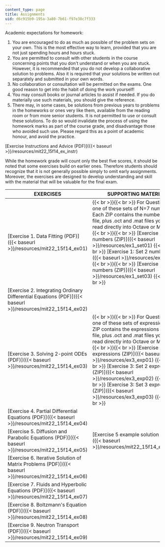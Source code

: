 ```yaml
---
content_type: page
title: Assignments
uid: d6c915b9-195a-3a80-7b61-f97e38c7f333
---
```


Academic expectations for homework:

1.  You are encouraged to do as much as possible of the problem sets on your own. This is the most effective way to learn, provided that you are not just spending hours and hours stuck.
2.  You are permitted to consult with other students in the course concerning points that you don't understand or when you are stuck. However, it is recommended that you do not develop a collaborative solution to problems. Also it is required that your solutions be written out separately and submitted in your own words.
3.  No collaboration or consultation will be permitted on the exams. One good reason to get into the habit of doing the work yourself!
4.  You may consult books or journal articles to assist if needed. If you do materially use such materials, you should give the reference.
5.  There may, in some cases, be solutions from previous years to problems in the homeworks or ones very like them, available from the reading room or from more senior students. It is not permitted to use or consult these solutions. To do so would invalidate the process of using the homework marks as part of the course grade, and disadvantage those who avoided such use. Please regard this as a point of academic honour, and avoid the practice.

[Exercise Instructions and Advice (PDF)]({{< baseurl >}}/resources/mit22_15f14_ex_instr)

While the homework grade will count only the best five scores, it should be noted that some exercises build on earlier ones. Therefore students should recognize that it is not generally possible simply to omit early assignments. Moreover, the exercises are designed to develop understanding and skill with the material that will be valuable for the final exam.

| EXERCISES | SUPPORTING MATERIALS |
| --- | --- |
| [Exercise 1. Data Fitting (PDF)]({{< baseurl >}}/resources/mit22_15f14_ex01) |  {{< br >}}{{< br >}} For Question 1, use one of these sets of N=7 numbers. Each ZIP contains the numbers in a txt file, plus .oct and .mat files you can read directly into Octave or MATLAB®. {{< br >}}{{< br >}} [Exercise 1: Set 1 numbers (ZIP)]({{< baseurl >}}/resources/ex1_set01) {{< br >}}{{< br >}} [Exercise 1: Set 2 numbers (ZIP)]({{< baseurl >}}/resources/ex1_set02) {{< br >}}{{< br >}} [Exercise 1: Set 3 numbers (ZIP)]({{< baseurl >}}/resources/ex1_set03) {{< br >}}{{< br >}}  |
| [Exercise 2. Integrating Ordinary Differential Equations (PDF)]({{< baseurl >}}/resources/mit22_15f14_ex02) | &nbsp; |
| [Exercise 3. Solving 2-point ODEs (PDF)]({{< baseurl >}}/resources/mit22_15f14_ex03) |  {{< br >}}{{< br >}} For Question 1, use one of these sets of expressions. Each ZIP contains the expressions in a txt file, plus .oct and .mat files you can read directly into Octave or MATLAB. {{< br >}}{{< br >}} [Exercise 3: Set 1 expressions (ZIP)]({{< baseurl >}}/resources/ex3_exp01) {{< br >}}{{< br >}} [Exercise 3: Set 2 expressions (ZIP)]({{< baseurl >}}/resources/ex3_exp02) {{< br >}}{{< br >}} [Exercise 3: Set 3 expressions (ZIP)]({{< baseurl >}}/resources/ex3_exp03) {{< br >}}{{< br >}}  |
| [Exercise 4. Partial Differential Equations (PDF)]({{< baseurl >}}/resources/mit22_15f14_ex04) | &nbsp; |
| [Exercise 5. Diffusion and Parabolic Equations (PDF)]({{< baseurl >}}/resources/mit22_15f14_ex05) | [Exercise 5 example solution (PDF)]({{< baseurl >}}/resources/mit22_15f14_ex05_soln) |
| [Exercise 6. Iterative Solution of Matrix Problems (PDF)]({{< baseurl >}}/resources/mit22_15f14_ex06) | &nbsp; |
| [Exercise 7. Fluids and Hyperbolic Equations (PDF)]({{< baseurl >}}/resources/mit22_15f14_ex07) | &nbsp; |
| [Exercise 8. Boltzmann's Equation (PDF)]({{< baseurl >}}/resources/mit22_15f14_ex08) | &nbsp; |
| [Exercise 9. Neutron Transport (PDF)]({{< baseurl >}}/resources/mit22_15f14_ex09) |